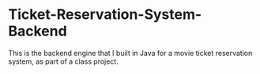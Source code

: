 # Ticket-Reservation-System-Backend
This is the backend engine that I built in Java for a movie ticket reservation system, as part of a class project.
